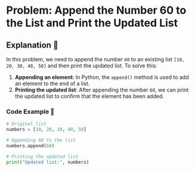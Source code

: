 # Problem: Append the Number 60 to the List and Print the Updated List

## **Explanation** 🧠

In this problem, we need to append the number `60` to an existing list `[10, 20, 30, 40, 50]` and then print the updated list. To solve this:

1. **Appending an element**: In Python, the `append()` method is used to add an element to the end of a list.
2. **Printing the updated list**: After appending the number `60`, we can print the updated list to confirm that the element has been added.

### **Code Example** 📜

```python
# Original list
numbers = [10, 20, 30, 40, 50]

# Appending 60 to the list
numbers.append(60)

# Printing the updated list
print("Updated list:", numbers)
